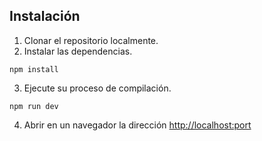 ## Instalación
1. Clonar el repositorio localmente.
2. Instalar las dependencias.

```
npm install
```

3. Ejecute su proceso de compilación.
```
npm run dev
```
4. Abrir en un navegador la dirección [http://localhost:port](http://localhost:port)
